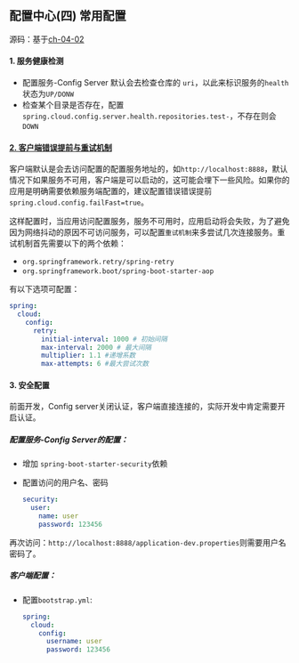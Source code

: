 ## 配置中心(四) 常用配置

源码：基于[ch-04-02](../ch-04-02])

#### 1. 服务健康检测

* 配置服务-Config Server 默认会去检查仓库的 `uri`，以此来标识服务的`health`状态为`UP/DONW`
* 检查某个目录是否存在，配置`spring.cloud.config.server.health.repositories.test-`，不存在则会`DOWN`

#### [2. 客户端错误提前与重试机制](http://cloud.spring.io/spring-cloud-static/Edgware.RELEASE/single/spring-cloud.html#config-client-retry)

客户端默认是会去访问配置的配置服务地址的，如`http://localhost:8888`，默认情况下如果服务不可用，客户端是可以启动的，这可能会埋下一些风险。如果你的应用是明确需要依赖服务端配置的，建议配置错误错误提前`spring.cloud.config.failFast=true`。

这样配置时，当应用访问配置服务，服务不可用时，应用启动将会失败，为了避免因为网络抖动的原因不可访问服务，可以配置`重试机制`来多尝试几次连接服务。重试机制首先需要以下的两个依赖：

* `org.springframework.retry/spring-retry`
* `org.springframework.boot/spring-boot-starter-aop`

有以下选项可配置：

```yaml
spring:
  cloud:
    config:
      retry:
        initial-interval: 1000 # 初始间隔
        max-interval: 2000 # 最大间隔
        multiplier: 1.1 #递增系数
        max-attempts: 6 #最大尝试次数
```



#### 3. 安全配置

前面开发，Config server关闭认证，客户端直接连接的，实际开发中肯定需要开启认证。

##### 配置服务-Config Server的配置：

* 增加 `spring-boot-starter-security`依赖

* 配置访问的用户名、密码

  ```yaml
  security:
    user:
      name: user
      password: 123456
  ```

再次访问：`http://localhost:8888/application-dev.properties`则需要用户名密码了。

##### 客户端配置：

* 配置`bootstrap.yml`:

  ```yaml
  spring:
    cloud:
      config:
        username: user
        password: 123456
  ```

  ​